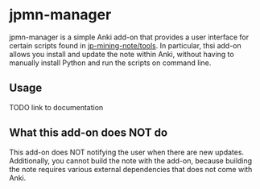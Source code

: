# jpmn-manager

jpmn-manager is a simple Anki add-on that provides a user interface for certain scripts found in
[jp-mining-note/tools](https://github.com/Aquafina-water-bottle/jp-mining-note/tree/master/tools).
In particular, thsi add-on allows you install and update the note within Anki,
without having to manually install Python and run the scripts on command line.

## Usage
TODO link to documentation

## What this add-on does NOT do
This add-on does NOT notifying the user when there are new updates.
Additionally, you cannot build the note with the add-on, because
building the note requires various external dependencies that does not come
with Anki.

